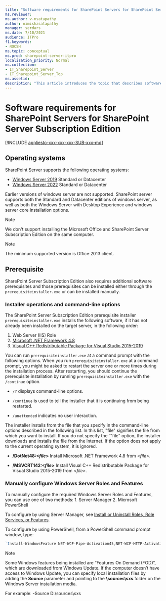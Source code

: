 ```yaml
---
title: "Software requirements for SharePoint Servers for SharePoint Server Subscription Edition"
ms.reviewer: 
ms.author: v-nsatapathy
author: nimishasatapathy
manager: serdars
ms.date: 7/10/2021
audience: ITPro
f1.keywords:
- NOCSH
ms.topic: conceptual
ms.prod: sharepoint-server-itpro
localization_priority: Normal
ms.collection:
- IT_Sharepoint_Server
- IT_Sharepoint_Server_Top
ms.assetid: 
description: "This article introduces the topic that describes software requirements for SharePoint Server."
---
```


# Software requirements for SharePoint Servers for SharePoint Server Subscription Edition

[!INCLUDE [appliesto-xxx-xxx-xxx-SUB-xxx-md](../includes/appliesto-xxx-xxx-xxx-SUB-xxx-md.md)] 

## Operating systems

SharePoint Server supports the following operating systems:

- [Windows Server 2019](https://www.microsoft.com/evalcenter/evaluate-windows-server-2019) Standard or Datacenter
- [Windows Server 2022](https://www.microsoft.com/evalcenter/evaluate-windows-server-2022-preview) Standard or Datacenter

Earlier versions of windows server are not supported. SharePoint server supports both the Standard and Datacenter editions of windows server, as well as both the Windows Server with Desktop Experience and windows server core installation options.

> [!NOTE]
> We don't support installing the Microsoft Office and SharePoint Server Subscription Edition on the same computer.

> [!NOTE]
> The minimum supported version is Office 2013 client.

## Prerequisite 

SharePoint Server Subscription Edition also requires additional software prerequisites and those prerequisites can be installed either through the `prerequisiteinstaller.exe`  or can be installed manually.

### Installer operations and command-line options

The SharePoint Server Subscription Edition prerequisite installer `prerequisiteinstaller.exe` installs the following software, if it has not already been installed on the target server, in the following order:

1. Web Server (IIS) Role
2. [Microsoft .NET Framework 4.8](https://go.microsoft.com/fwlink/?LinkId=2085155)
3. [Visual C++ Redistributable Package for Visual Studio 2015-2019](https://go.microsoft.com/fwlink/?linkid=2130438)

You can run `prerequisiteinstaller.exe` at a command prompt with the following options. When you run `prerequisiteinstaller.exe` at a command prompt, you might be asked to restart the server one or more times during the installation process. After restarting, you should continue the prerequisite installation by running `prerequisiteinstaller.exe` with the `/continue` option.

- `/?` displays command-line options.

- `/continue` is used to tell the installer that it is continuing from being restarted.

- `/unattended` indicates no user interaction.

The installer installs from the file that you specify in the command-line options described in the following list. In this list, "file" signifies the file from which you want to install. If you do not specify the `"file" option, the installer downloads and installs the file from the Internet. If the option does not apply to the current operating system, it is ignored.

- **/DotNet48:<_file_>** Install Microsoft .NET Framework 4.8 from <_file_>.

- **/MSVCRT142:<_file_>** Install Visual C++ Redistributable Package for Visual Studio 2015-2019 from <_file_>.

### Manually configure Windows Server Roles and Features

To manually configure the required Windows Server Roles and Features, you can use one of two methods: 1. Server Manager 2. Microsoft PowerShell

To configure by using Server Manager, see [Install or Uninstall Roles, Role Services, or Features](/windows-server/administration/server-manager/install-or-uninstall-roles-role-services-or-features).

To configure by using PowerShell, from a PowerShell command prompt window, type:

```PowerShell
`Install-WindowsFeature NET-WCF-Pipe-Activation45,NET-WCF-HTTP-Activation45,NET-WCF-TCP-Activation45,Web-Server,Web-WebServer,Web-Common-Http,Web-Static-Content,Web-Default-Doc,Web-Dir-Browsing,Web-Http-Errors,Web-App-Dev,Web-Asp-Net45,Web-Net-Ext45,Web-ISAPI-Ext,Web-ISAPI-Filter,Web-Health,Web-Http-Logging,Web-Log-Libraries,Web-Request-Monitor,Web-Http-Tracing,Web-Security,Web-Basic-Auth,Web-Windows-Auth,Web-Filtering,Web-Performance,Web-Stat-Compression,Web-Dyn-Compression,WAS,WAS-Process-Model,WAS-Config-APIs -IncludeManagementTools`
```

> [!NOTE]
> Some Windows features being installed are “Features On Demand (FOD)”, which are downloaded from Windows Update.  If the computer doesn’t have access to Windows Update, you can specify local installation files by adding the **Source** parameter and pointing to the **\sources\sxs** folder on the Windows Server installation media.
>
> For example: -Source D:\sources\sxs
